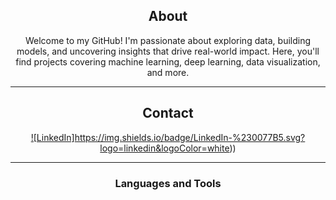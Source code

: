<!--<div align="center">
  
![Pedro's GitHub stats](https://github-readme-stats.vercel.app/api?username=PedroPontess\&include_all_commits=true&theme=material-palenight&show_icons=true)

</div>-->
<!--
**PedroPontess/PedroPontess** is a ✨ _special_ ✨ repository because its `README.md` (this file) appears on your GitHub profile. -->

<div align="center">
  
## About
Welcome to my GitHub! I'm passionate about exploring data, building models, and uncovering insights that drive real-world impact. Here, you'll find projects covering machine learning, deep learning, data visualization, and more.

-------------------

## Contact
<a href="[https://www.instagram.com/LachlanDev/](https://www.linkedin.com/in/pedro-antunes-pontes-/?locale=en_US)">![LinkedIn]https://img.shields.io/badge/LinkedIn-%230077B5.svg?logo=linkedin&logoColor=white))</a>

-------------------

### Languages and Tools 
